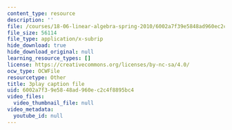 ```yaml
---
content_type: resource
description: ''
file: /courses/18-06-linear-algebra-spring-2010/6002a7f39e5848ad960ec2c4f8895bc4_nHlE7EgJFds.srt
file_size: 56114
file_type: application/x-subrip
hide_download: true
hide_download_original: null
learning_resource_types: []
license: https://creativecommons.org/licenses/by-nc-sa/4.0/
ocw_type: OCWFile
resourcetype: Other
title: 3play caption file
uid: 6002a7f3-9e58-48ad-960e-c2c4f8895bc4
video_files:
  video_thumbnail_file: null
video_metadata:
  youtube_id: null
---
```

